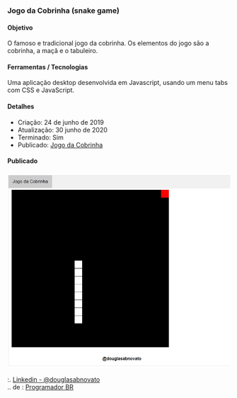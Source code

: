 ### Jogo da Cobrinha (snake game)

#### Objetivo

O famoso e tradicional jogo da cobrinha.
Os elementos do jogo são a cobrinha, a maçã e o tabuleiro.

#### Ferramentas / Tecnologias

Uma aplicação desktop desenvolvida em Javascript, usando um menu tabs com CSS e JavaScript.

#### Detalhes

- Criação: 24 de junho de 2019
- Atualização: 30 junho de 2020
- Terminado: Sim 
- Publicado: [Jogo da Cobrinha](https://douglasabnovato.github.io/snake-game/)

#### Publicado

![Snake Game](/snake-game-1.jpg)

:. [Linkedin - @douglasabnovato](https://www.linkedin.com/in/douglasabnovato/)<br/>
.. de : [Programador BR](https://www.youtube.com/watch?v=Hua1OSXitdQ&list=WL&index=16&t=54s)
